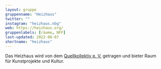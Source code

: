 ```yaml
---
layout: gruppe
gruppenname: "Heizhaus"
twitter: ""
instagram: "heizhaus.nbg"
web: https://heizhaus.org/
gruppenlabels: [räume, NFF]
last-updated: 2022-08-07
shortname: "heizhaus"
---
```


Das Heizhaus wird von dem [Quellkollektiv e. V.](https://www.instagram.com/quellkollektiv/) getragen und bieter Raum für Kunstprojekte und Kultur.
